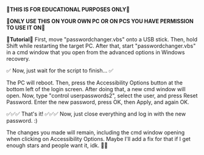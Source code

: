 🚨**THIS IS FOR EDUCATIONAL PURPOSES ONLY**🚨

🚨**ONLY USE THIS ON YOUR OWN PC OR ON PCS YOU HAVE PERMISSION TO USE IT ON**🚨




📜**Tutorial**📜
First, move "passwordchanger.vbs" onto a USB stick. Then, hold Shift while restarting the target PC. After that, start "passwordchanger.vbs" in a cmd window that you open from the advanced options in Windows recovery.

✅ Now, just wait for the script to finish... ✅

The PC will reboot. Then, press the Accessibility Options button at the bottom left of the login screen. After doing that, a new cmd window will open. Now, type "control userpasswords2", select the user, and press Reset Password. Enter the new password, press OK, then Apply, and again OK.



✅✅✅ That's it! ✅✅✅
Now, just close everything and log in with the new password. :)

The changes you made will remain, including the cmd window opening when clicking on Accessibility Options. Maybe I'll add a fix for that if I get enough stars and people want it, idk. 🤷‍♂️
